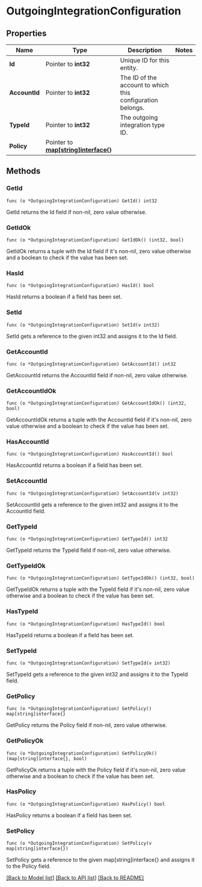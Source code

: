 # OutgoingIntegrationConfiguration

## Properties

Name | Type | Description | Notes
------------ | ------------- | ------------- | -------------
**Id** | Pointer to **int32** | Unique ID for this entity. | 
**AccountId** | Pointer to **int32** | The ID of the account to which this configuration belongs. | 
**TypeId** | Pointer to **int32** | The outgoing integration type ID. | 
**Policy** | Pointer to [**map[string]interface{}**](.md) |  | 

## Methods

### GetId

`func (o *OutgoingIntegrationConfiguration) GetId() int32`

GetId returns the Id field if non-nil, zero value otherwise.

### GetIdOk

`func (o *OutgoingIntegrationConfiguration) GetIdOk() (int32, bool)`

GetIdOk returns a tuple with the Id field if it's non-nil, zero value otherwise
and a boolean to check if the value has been set.

### HasId

`func (o *OutgoingIntegrationConfiguration) HasId() bool`

HasId returns a boolean if a field has been set.

### SetId

`func (o *OutgoingIntegrationConfiguration) SetId(v int32)`

SetId gets a reference to the given int32 and assigns it to the Id field.

### GetAccountId

`func (o *OutgoingIntegrationConfiguration) GetAccountId() int32`

GetAccountId returns the AccountId field if non-nil, zero value otherwise.

### GetAccountIdOk

`func (o *OutgoingIntegrationConfiguration) GetAccountIdOk() (int32, bool)`

GetAccountIdOk returns a tuple with the AccountId field if it's non-nil, zero value otherwise
and a boolean to check if the value has been set.

### HasAccountId

`func (o *OutgoingIntegrationConfiguration) HasAccountId() bool`

HasAccountId returns a boolean if a field has been set.

### SetAccountId

`func (o *OutgoingIntegrationConfiguration) SetAccountId(v int32)`

SetAccountId gets a reference to the given int32 and assigns it to the AccountId field.

### GetTypeId

`func (o *OutgoingIntegrationConfiguration) GetTypeId() int32`

GetTypeId returns the TypeId field if non-nil, zero value otherwise.

### GetTypeIdOk

`func (o *OutgoingIntegrationConfiguration) GetTypeIdOk() (int32, bool)`

GetTypeIdOk returns a tuple with the TypeId field if it's non-nil, zero value otherwise
and a boolean to check if the value has been set.

### HasTypeId

`func (o *OutgoingIntegrationConfiguration) HasTypeId() bool`

HasTypeId returns a boolean if a field has been set.

### SetTypeId

`func (o *OutgoingIntegrationConfiguration) SetTypeId(v int32)`

SetTypeId gets a reference to the given int32 and assigns it to the TypeId field.

### GetPolicy

`func (o *OutgoingIntegrationConfiguration) GetPolicy() map[string]interface{}`

GetPolicy returns the Policy field if non-nil, zero value otherwise.

### GetPolicyOk

`func (o *OutgoingIntegrationConfiguration) GetPolicyOk() (map[string]interface{}, bool)`

GetPolicyOk returns a tuple with the Policy field if it's non-nil, zero value otherwise
and a boolean to check if the value has been set.

### HasPolicy

`func (o *OutgoingIntegrationConfiguration) HasPolicy() bool`

HasPolicy returns a boolean if a field has been set.

### SetPolicy

`func (o *OutgoingIntegrationConfiguration) SetPolicy(v map[string]interface{})`

SetPolicy gets a reference to the given map[string]interface{} and assigns it to the Policy field.


[[Back to Model list]](../README.md#documentation-for-models) [[Back to API list]](../README.md#documentation-for-api-endpoints) [[Back to README]](../README.md)


